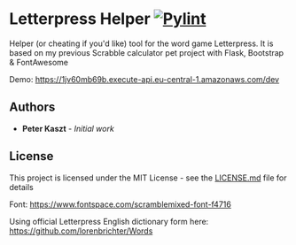 # Letterpress Helper [![Pylint](https://github.com/kasztp/Letterpress_Helper/actions/workflows/pylint.yml/badge.svg)](https://github.com/kasztp/Letterpress_Helper/actions/workflows/pylint.yml)

Helper (or cheating if you'd like) tool for the word game Letterpress.
It is based on my previous Scrabble calculator pet project with Flask, Bootstrap & FontAwesome

Demo: https://1jv60mb69b.execute-api.eu-central-1.amazonaws.com/dev

## Authors

* **Peter Kaszt** - *Initial work*

## License

This project is licensed under the MIT License - see the [LICENSE.md](LICENSE.md) file for details

Font: https://www.fontspace.com/scramblemixed-font-f4716

Using official Letterpress English dictionary form here: https://github.com/lorenbrichter/Words
